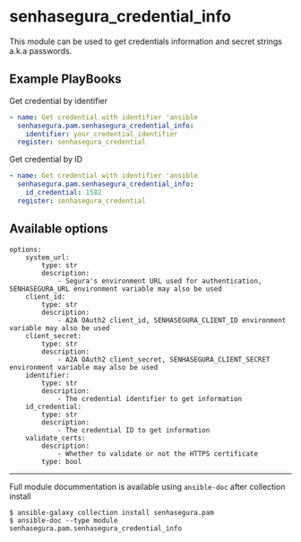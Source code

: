 # senhasegura_credential_info

This module can be used to get credentials information and secret strings a.k.a passwords.



## Example PlayBooks


Get credential by identifier

```yaml
- name: Get credential with identifier 'ansible
  senhasegura.pam.senhasegura_credential_info:
    identifier: your_credential_identifier
  register: senhasegura_credential
```

Get credential by ID

```yaml
- name: Get credential with identifier 'ansible
  senhasegura.pam.senhasegura_credential_info:
    id_credential: 1582
  register: senhasegura_credential
```



## Available options

```
options:
    system_url:
        type: str
        description:
            - Segura's environment URL used for authentication, SENHASEGURA_URL environment variable may also be used
    client_id:
        type: str
        description:
            - A2A OAuth2 client_id, SENHASEGURA_CLIENT_ID environment variable may also be used
    client_secret:
        type: str
        description:
            - A2A OAuth2 client_secret, SENHASEGURA_CLIENT_SECRET environment variable may also be used
    identifier:
        type: str
        description:
            - The credential identifier to get information
    id_credential:
        type: str
        description:
            - The credential ID to get information
    validate_certs:
        description:
            - Whether to validate or not the HTTPS certificate
        type: bool
```

---

Full module docummentation is available using `ansible-doc` after collection install

    $ ansible-galaxy collection install senhasegura.pam
    $ ansible-doc --type module senhasegura.pam.senhasegura_credential_info
